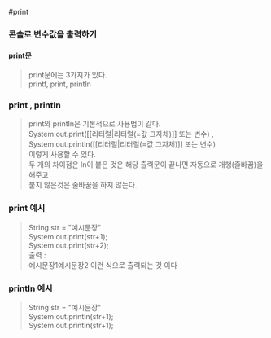 #print
### 콘솔로 변수값을 출력하기
#### print문
> print문에는 3가지가 있다.  
> printf, print, println  

### print , println
> print와 println은 기본적으로 사용법이 같다.  
> System.out.print([[리터럴|리터럴(=값 그자체)]] 또는 변수) ,  
> System.out.println([[리터럴|리터럴(=값 그자체)]] 또는 변수)  
> 이렇게 사용할 수 있다.  
> 두 개의 차이점은 ln이 붙은 것은 해당 출력문이 끝나면 자동으로 개행(줄바꿈)을 해주고  
> 붙지 않은것은 줄바꿈을 하지 않는다.

### print 예시
> String str = "예시문장"  
> System.out.print(str+1);  
> System.out.print(str+2);  
> 출력 :  
> 예시문장1예시문장2
> 이런 식으로 출력되는 것 이다

### println 예시
>String str = "예시문장"  
>System.out.println(str+1);  
>System.out.println(str+1);  
